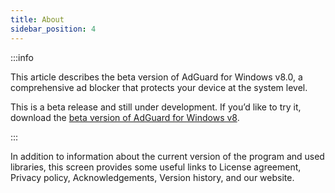 ```yaml
---
title: About
sidebar_position: 4
---
```


:::info

This article describes the beta version of AdGuard for Windows v8.0, a comprehensive ad blocker that protects your device at the system level.

This is a beta release and still under development. If you’d like to try it, download the [beta version of AdGuard for Windows v8](https://agrd.io/adguard_for_windows_8_beta).

:::

In addition to information about the current version of the program and used libraries, this screen provides some useful links to License agreement, Privacy policy, Acknowledgements, Version history, and our website.
